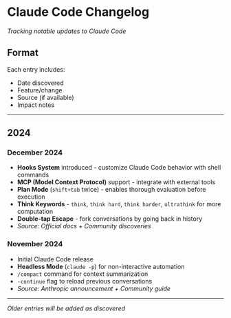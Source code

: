 # Claude Code Changelog

*Tracking notable updates to Claude Code*

## Format
Each entry includes:
- Date discovered
- Feature/change
- Source (if available)
- Impact notes

---

## 2024

### December 2024
- **Hooks System** introduced - customize Claude Code behavior with shell commands
- **MCP (Model Context Protocol)** support - integrate with external tools
- **Plan Mode** (`shift+tab` twice) - enables thorough evaluation before execution
- **Think Keywords** - `think`, `think hard`, `think harder`, `ultrathink` for more computation
- **Double-tap Escape** - fork conversations by going back in history
- *Source: Official docs + Community discoveries*

### November 2024
- Initial Claude Code release
- **Headless Mode** (`claude -p`) for non-interactive automation
- `/compact` command for context summarization
- `-continue` flag to reload previous conversations
- *Source: Anthropic announcement + Community guide*

---

*Older entries will be added as discovered*
